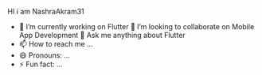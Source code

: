    HI i am NashraAkram31
- 🔭 I’m currently working on Flutter
 💞️ I’m looking to collaborate on Mobile App Development
  💬 Ask me anything about Flutter
- 📫 How to reach me ...
- 😄 Pronouns: ...
- ⚡ Fun fact: ...

<!---
NashraAkram31/NashraAkram31 is a ✨ special ✨ repository because its `README.md` (this file) appears on your GitHub profile.
You can click the Preview link to take a look at your changes.
--->
